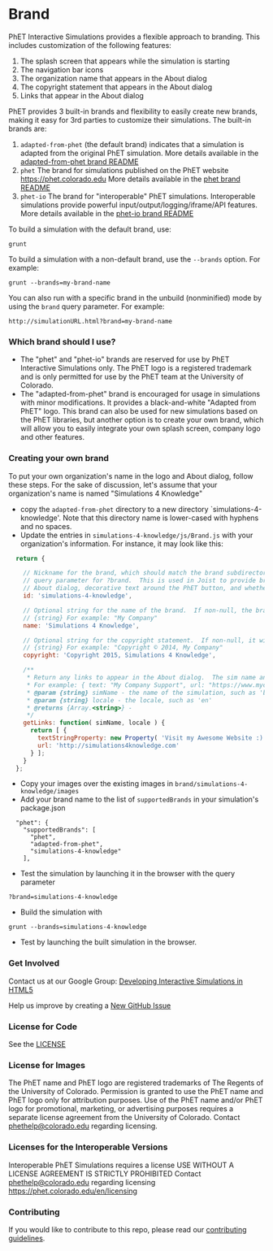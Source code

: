 # Brand

PhET Interactive Simulations provides a flexible approach to branding. This includes customization of the following
features:

1. The splash screen that appears while the simulation is starting
2. The navigation bar icons
3. The organization name that appears in the About dialog
4. The copyright statement that appears in the About dialog
5. Links that appear in the About dialog

PhET provides 3 built-in brands and flexibility to easily create new brands, making it easy for 3rd parties to
customize their simulations. The built-in brands are:

1. `adapted-from-phet` (the default brand) indicates that a simulation is adapted from the original PhET simulation.
   More details available in the [adapted-from-phet brand README](adapted-from-phet/README.md)
2. `phet` The brand for simulations published on the PhET website https://phet.colorado.edu More details available in
   the [phet brand README](phet/README.md)
3. `phet-io` The brand for "interoperable" PhET simulations. Interoperable simulations provide powerful
   input/output/logging/iframe/API features. More details available in the [phet-io brand README](phet-io/README.md)

To build a simulation with the default brand, use:

```
grunt
```

To build a simulation with a non-default brand, use the `--brands` option. For example:

```
grunt --brands=my-brand-name
```

You can also run with a specific brand in the unbuild (nonminified) mode by using the `brand` query parameter. For
example:

```
http://simulationURL.html?brand=my-brand-name
```

### Which brand should I use?

* The "phet" and "phet-io" brands are reserved for use by PhET Interactive Simulations only. The PhET logo is a
  registered trademark and is only permitted for use by the PhET team at the University of Colorado.
* The "adapted-from-phet" brand is encouraged for usage in simulations with minor modifications. It provides a
  black-and-white "Adapted from PhET" logo. This brand can also be used for new simulations based on the PhET libraries,
  but another option is to create your own brand, which will allow you to easily integrate your own splash screen,
  company logo and other features.

### Creating your own brand

To put your own organization's name in the logo and About dialog, follow these steps. For the sake of discussion, let's
assume that your organization's name is named "Simulations 4 Knowledge"

* copy the `adapted-from-phet` directory to a new directory `simulations-4-knowledge'. Note that this directory name is
  lower-cased with hyphens and no spaces.
* Update the entries in `simulations-4-knowledge/js/Brand.js` with your organization's information. For instance, it may
  look like this:

```js
  return {

    // Nickname for the brand, which should match the brand subdirectory name, grunt option for --brand as well as the
    // query parameter for ?brand.  This is used in Joist to provide brand-specific logic, such as what to show in the 
    // About dialog, decorative text around the PhET button, and whether to check for updates.
    id: 'simulations-4-knowledge',

    // Optional string for the name of the brand.  If non-null, the brand name will appear in the top of the About dialog
    // {string} For example: "My Company"
    name: 'Simulations 4 Knowledge',

    // Optional string for the copyright statement.  If non-null, it will appear in the About dialog
    // {string} For example: "Copyright © 2014, My Company"
    copyright: 'Copyright 2015, Simulations 4 Knowledge',

    /**
     * Return any links to appear in the About dialog.  The sim name and locale can be used for customization if desired.
     * For example: { text: "My Company Support", url: "https://www.mycompany.com/support" }
     * @param {string} simName - the name of the simulation, such as 'bending-light'
     * @param {string} locale - the locale, such as 'en'
     * @returns {Array.<string>} -
     */
    getLinks: function( simName, locale ) {
      return [ {
        textStringProperty: new Property( 'Visit my Awesome Website :)' ),
        url: 'http://simulations4knowledge.com'
      } ];
    }
  };
```

* Copy your images over the existing images in `brand/simulations-4-knowledge/images`
* Add your brand name to the list of `supportedBrands` in your simulation's package.json

```
  "phet": {
    "supportedBrands": [
      "phet",
      "adapted-from-phet",
      "simulations-4-knowledge"
    ],
```

* Test the simulation by launching it in the browser with the query parameter

```
?brand=simulations-4-knowledge
```

* Build the simulation with

```
grunt --brands=simulations-4-knowledge
```

* Test by launching the built simulation in the browser.

### Get Involved

Contact us at our Google
Group: <a href="http://groups.google.com/forum/#!forum/developing-interactive-simulations-in-html5" target="_blank">
Developing Interactive Simulations in HTML5</a>

Help us improve by creating a <a href="http://github.com/phetsims/acid-base-solutions/issues/new" target="_blank">New
GitHub Issue</a>

### License for Code

See the <a href="https://github.com/phetsims/acid-base-solutions/blob/main/LICENSE" target="_blank">LICENSE</a>

### License for Images

The PhET name and PhET logo are registered trademarks of The Regents of the
University of Colorado. Permission is granted to use the PhET name and PhET logo
only for attribution purposes. Use of the PhET name and/or PhET logo for promotional,
marketing, or advertising purposes requires a separate license agreement from the
University of Colorado. Contact phethelp@colorado.edu regarding licensing.

### Licenses for the Interoperable Versions

Interoperable PhET Simulations requires a license
USE WITHOUT A LICENSE AGREEMENT IS STRICTLY PROHIBITED
Contact phethelp@colorado.edu regarding licensing
https://phet.colorado.edu/en/licensing

### Contributing

If you would like to contribute to this repo, please read
our [contributing guidelines](https://github.com/phetsims/community/blob/main/CONTRIBUTING.md).
